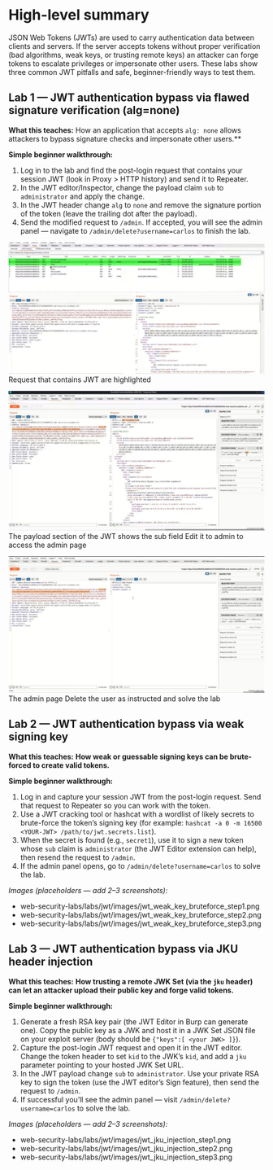 # High-level summary

JSON Web Tokens (JWTs) are used to carry authentication data between clients and servers. If the server accepts tokens without proper verification (bad algorithms, weak keys, or trusting remote keys) an attacker can forge tokens to escalate privileges or impersonate other users. These labs show three common JWT pitfalls and safe, beginner-friendly ways to test them.

## Lab 1 — JWT authentication bypass via flawed signature verification (alg=none)

**What this teaches:** How an application that accepts `alg: none` allows attackers to bypass signature checks and impersonate other users.**

**Simple beginner walkthrough:**

1. Log in to the lab and find the post-login request that contains your session JWT (look in Proxy > HTTP history) and send it to Repeater.
2. In the JWT editor/Inspector, change the payload claim `sub` to `administrator` and apply the change.
3. In the JWT header change `alg` to `none` and remove the signature portion of the token (leave the trailing dot after the payload).
4. Send the modified request to `/admin`. If accepted, you will see the admin panel — navigate to `/admin/delete?username=carlos` to finish the lab.

![image alt](https://github.com/Lispectree/web-sec/blob/9b4cd9d306f70e772a64f1333d5a6d90d8cd2e87/web-security-labs/labs/jwt/JWT%20LAB1%20PHOTO1.jpg)
Request that contains JWT are highlighted


![image alt](https://github.com/Lispectree/web-sec/blob/546e0fec425116122fe0b9a416064ad1eea107ba/web-security-labs/labs/jwt/JWT%20LAB1%20PHOTO2.jpg)
The payload section of the JWT shows the sub field
Edit it to admin to access the admin page


![image alt](https://github.com/Lispectree/web-sec/blob/561e37ae31d6b5956f4669aa8ced149b6285478a/web-security-labs/labs/jwt/JWT%20LAB1%20PHOTO3.jpg)
The admin page
Delete the user as instructed and solve the lab
## Lab 2 — JWT authentication bypass via weak signing key

**What this teaches:** **How weak or guessable signing keys can be brute-forced to create valid tokens.**

**Simple beginner walkthrough:**

1. Log in and capture your session JWT from the post-login request. Send that request to Repeater so you can work with the token.
2. Use a JWT cracking tool or hashcat with a wordlist of likely secrets to brute-force the token’s signing key (for example: `hashcat -a 0 -m 16500 <YOUR-JWT> /path/to/jwt.secrets.list`).
3. When the secret is found (e.g., `secret1`), use it to sign a new token whose `sub` claim is `administrator` (the JWT Editor extension can help), then resend the request to `/admin`.
4. If the admin panel opens, go to `/admin/delete?username=carlos` to solve the lab.

*Images (placeholders — add 2–3 screenshots):*

* web-security-labs/labs/jwt/images/jwt_weak_key_bruteforce_step1.png
* web-security-labs/labs/jwt/images/jwt_weak_key_bruteforce_step2.png
* web-security-labs/labs/jwt/images/jwt_weak_key_bruteforce_step3.png


## Lab 3 — JWT authentication bypass via JKU header injection

**What this teaches:** **How trusting a remote JWK Set (via the `jku` header) can let an attacker upload their public key and forge valid tokens.**

**Simple beginner walkthrough:**

1. Generate a fresh RSA key pair (the JWT Editor in Burp can generate one). Copy the public key as a JWK and host it in a JWK Set JSON file on your exploit server (body should be `{"keys":[ <your JWK> ]}`).
2. Capture the post-login JWT request and open it in the JWT editor. Change the token header to set `kid` to the JWK’s `kid`, and add a `jku` parameter pointing to your hosted JWK Set URL.
3. In the JWT payload change `sub` to `administrator`. Use your private RSA key to sign the token (use the JWT editor’s Sign feature), then send the request to `/admin`.
4. If successful you’ll see the admin panel — visit `/admin/delete?username=carlos` to solve the lab.

*Images (placeholders — add 2–3 screenshots):*

* web-security-labs/labs/jwt/images/jwt_jku_injection_step1.png
* web-security-labs/labs/jwt/images/jwt_jku_injection_step2.png
* web-security-labs/labs/jwt/images/jwt_jku_injection_step3.png
